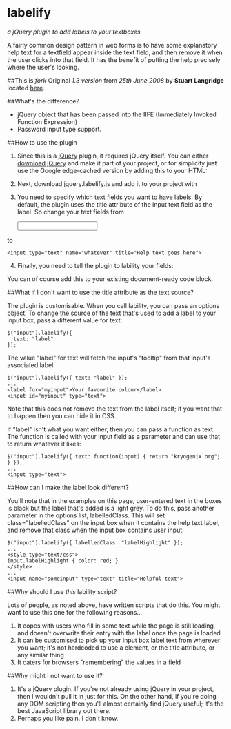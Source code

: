 labelify
========
_a jQuery plugin to add labels to your textboxes_

A fairly common design pattern in web forms is to have some explanatory help text for a textfield appear inside the text field, and then remove it when the user clicks into that field. It has the benefit of putting the help precisely where the user's looking.

##This is _fork_
Original _1.3 version_ from _25th June 2008_ by __Stuart Langridge__ located [here](http://www.kryogenix.org/code/browser/labelify/).

##What's the difference?
* jQuery object that has been passed into the IIFE (Immediately Invoked Function Expression)
* Password input type support.

##How to use the plugin

1. Since this is a [jQuery](http://jquery.com) plugin, it requires jQuery itself. You can either [download jQuery](http://jquery.com/) and make it part of your project, or for simplicity just use the Google edge-cached version by adding this to your HTML:

    <script type="text/javascript" src="http://ajax.googleapis.com/ajax/libs/jquery/1.2.6/jquery.min.js"></script>

2. Next, download jquery.labelify.js and add it to your project with

    <script type="text/javascript" src="jquery.labelify.js"></script>

3. You need to specify which text fields you want to have labels. By default, the plugin uses the title attribute of the input text field as the label. So change your text fields from

    <input type="text" name="whatever">

to

    <input type="text" name="whatever" title="Help text goes here">

4. Finally, you need to tell the plugin to lability your fields:

    <script type="text/javascript">
      $(document).ready(function(){
        $(":text").labelify();
      });
    </script>

You can of course add this to your existing document-ready code block.

##What if I don't want to use the title attribute as the text source?

The plugin is customisable. When you call lability, you can pass an options object. To change the source of the text that's used to add a label to your input box, pass a different value for text:

    $("input").labelify({
      text: "label"
    });

The value "label" for text will fetch the input's "tooltip" from that input's associated label:

    $("input").labelify({ text: "label" });
    ...
    <label for="myinput">Your favourite colour</label>
    <input id="myinput" type="text">
    
Note that this does not remove the text from the label itself; if you want that to happen then you can hide it in CSS.

If "label" isn't what you want either, then you can pass a function as text. The function is called with your input field as a parameter and can use that to return whatever it likes:

    $("input").labelify({ text: function(input) { return "kryogenix.org"; } });
    ...
    <input type="text">
    
##How can I make the label look different?

You'll note that in the examples on this page, user-entered text in the boxes is black but the label that's added is a light grey. To do this, pass another parameter in the options list, labelledClass. This will set class="labelledClass" on the input box when it contains the help text label, and remove that class when the input box contains user input.

    $("input").labelify({ labelledClass: "labelHighlight" });
    ...
    <style type="text/css">
    input.labelHighlight { color: red; }
    </style>
    ...
    <input name="someinput" type="text" title="Helpful text">
    
##Why should I use _this_ lability script?

Lots of people, as noted above, have written scripts that do this. You might want to use this one for the following reasons...

1. It copes with users who fill in some text while the page is still loading, and doesn't overwrite their entry with the label once the page is loaded
2. It can be customised to pick up your input box label text from wherever you want; it's not hardcoded to use a <label> element, or the title attribute, or any similar thing
3. It caters for browsers "remembering" the values in a field

##Why might I not want to use it?

1. It's a jQuery plugin. If you're not already using jQuery in your project, then I wouldn't pull it in just for this. On the other hand, if you're doing any DOM scripting then you'll almost certainly find jQuery useful; it's the best JavaScript library out there.
2. Perhaps you like pain. I don't know.
